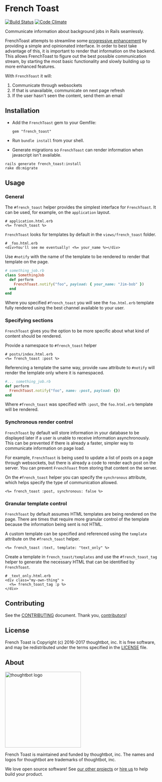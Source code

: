 # French Toast
[![Build Status](https://travis-ci.org/thoughtbot/french_toast.svg?branch=master)](https://travis-ci.org/thoughtbot/french_toast)
[![Code Climate](https://codeclimate.com/github/thoughtbot/french_toast/badges/gpa.svg)](https://codeclimate.com/github/thoughtbot/french_toast)

Communicate information about background jobs in Rails seamlessly.

FrenchToast attempts to streamline some [progressive enhancement](https://en.wikipedia.org/wiki/Progressive_enhancement) by providing a simple and opinionated interface. In order to best take advantage of this, it is important to render that information on the backend. This allows FrenchToast to figure out the best possible communication stream, by starting the most basic functionality and slowly building up to more enhanced features.

With `FrenchToast` it will:

1. Communicate through websockets
2. If that is unavailable, communicate on next page refresh
3. If the user hasn't seen the content, send them an email

## Installation

- Add the `FrenchToast` gem to your Gemfile:

  ```
  gem "french_toast"
  ```

- Run `bundle install` from your shell.

- Generate migrations so ``FrenchToast`` can render information when javascript isn't available.

```
rails generate french_toast:install
rake db:migrate
```

## Usage

### General

The `#french_toast` helper provides the simplest interface for `FrenchToast`. It can be used, for example, on the `application` layout.

```erb
# application.html.erb
<%= french_toast %>
```

`FrenchToast` looks for templates by default in the `views/french_toast` folder.

```erb
# _foo.html.erb
<div>You'll see me eventually! <%= your_name %></div>
```

Use `#notify` with the name of the template to be rendered to render that template on the page.

```ruby
# something_job.rb
class SomethingJob
  def perform
    FrenchToast.notify("foo", payload: { your_name: "Jim-bob" })
  end
end
```

Where you specified `#french_toast` you will see the `foo.html.erb` template fully rendered using the best channel available to your user.

### Specifying sections

`FrenchToast` gives you the option to be more specific about what kind of content should be rendered.

Provide a namespace to `#french_toast` helper

```erb
# posts/index.html.erb
<%= french_toast :post %>
```

Referencing a template the same way, provide `name` attribute to `#notify` will render the template only where it is namespaced.

```ruby
#... something_job.rb
def perform
  FrenchToast.notify("foo", name: :post, payload: {})
end
```

Where `#french_toast` was specified with `:post`, the `foo.html.erb` template will be rendered.

### Synchronous render control

`FrenchToast` by default will store information in your database to be displayed later if a user is unable to receive information asynchronously. This can be prevented if there is already a faster, simpler way to communicate information on page load.

For example, `FrenchToast` is being used to update a list of posts on a page through websockets, but there is already a code to render each post on the server. You can prevent `FrenchToast` from storing that content on the server.

On the `#french_toast` helper you can specify the `synchronous` attribute, which helps specify the type of communication allowed.

```erb
<%= french_toast :post, synchronous: false %>
```

### Granular template control

`FrenchToast` by default assumes HTML templates are being rendered on the page. There are times that require more granular control of the template because the information being sent is not HTML.

A custom template can be specified and referenced using the `template` attribute on the `#french_toast` helper.

```erb
<%= french_toast :text, template: "text_only" %>
```

Create a template in `french_toast/templates` and use the `#french_toast_tag` helper to generate the necessary HTML that can be identified by `FrenchToast`.

```erb
# _text_only.html.erb
<div class="my-own-thing" >
  <%= french_toast_tag :p %>
</div>

```

## Contributing

See the [CONTRIBUTING] document.
Thank you, [contributors]!

  [CONTRIBUTING]: CONTRIBUTING.md
  [contributors]: https://github.com/thoughtbot/french_toast/graphs/contributors

## License

French Toast is Copyright (c) 2016-2017 thoughtbot, inc.
It is free software, and may be redistributed
under the terms specified in the [LICENSE] file.

  [LICENSE]: LICENSE.md

## About

[<img src="http://presskit.thoughtbot.com/images/signature.svg" width="250" alt="thoughtbot logo">][thoughtbot]

French Toast is maintained and funded by thoughtbot, inc.
The names and logos for thoughtbot are trademarks of thoughtbot, inc.

We love open source software!
See [our other projects][community]
or [hire us][hire] to help build your product.

  [thoughtbot]: https://thoughtbot.com?utm_source=github
  [community]: https://thoughtbot.com/community?utm_source=github
  [hire]: https://thoughtbot.com/hire-us?utm_source=github
